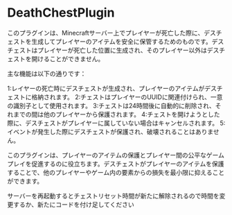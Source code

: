 # DeathChestPlugin

このプラグインは、Minecraftサーバー上でプレイヤーが死亡した際に、デスチェストを生成してプレイヤーのアイテムを安全に保管するためのものです。デスチェストはプレイヤーが死亡した位置に生成され、そのプレイヤー以外はデスチェストを開けることができません。

主な機能は以下の通りです：

1:レイヤーの死亡時にデスチェストが生成され、プレイヤーのアイテムがデスチェストに格納されます。
2:チェストはプレイヤーのUUIDに関連付けられ、一意の識別子として使用されます。
3:チェストは24時間後に自動的に削除され、それまでの間は他のプレイヤーから保護されます。
4:チェストを開けようとした際に、デスチェストがプレイヤーに属していない場合はキャンセルされます。
5:イベントが発生した際にデスチェストが保護され、破壊されることはありません。

このプラグインは、プレイヤーのアイテムの保護とプレイヤー間の公平なゲームプレイを促進するのに役立ちます。デスチェストがプレイヤーのアイテムを保護することで、他のプレイヤーやゲーム内の要素からの損失を最小限に抑えることができます。

サーバーを再起動するとチェストリセット時間が新たに解除されるので時間を変更するか、新たにコードを付け足してください
